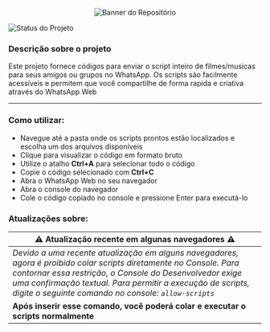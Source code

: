 <p align="center">
  <img src="https://github.com/user-attachments/assets/ea6ddfbc-113c-4b26-9172-1ddb6e6adc45" alt="Banner do Repositório">
</p>

![Status do Projeto](http://img.shields.io/static/v1?label=STATUS&message=COMPLETO&color=green&style=for-the-badge)

### Descrição sobre o projeto

Este projeto fornece códigos para enviar o script inteiro de filmes/musicas para seus amigos ou grupos no WhatsApp. Os scripts são facilmente acessíveis e permitem que você compartilhe de forma rapida e criativa através do WhatsApp Web

<hr>

### **Como utilizar:**

- Navegue até a pasta onde os scripts prontos estão localizados e escolha um dos arquivos disponíveis
- Clique para visualizar o código em formato bruto
- Utilize o atalho **Ctrl+A** para selecionar todo o código
- Copie o código selecionado com **Ctrl+C**
- Abra o WhatsApp Web no seu navegador
- Abra o console do navegador
- Cole o código copiado no console e pressione Enter para executá-lo

### **Atualizações sobre:**

| ⚠️ **Atualização recente em algunas navegadores** ⚠️ |
|--|
| *Devido a uma recente atualização em alguns navegadores, agora é proibido colar scripts diretamente no Console. Para contornar essa restrição, o Console do Desenvolvedor exige uma confirmação textual. Para permitir a execução de scripts, digite o seguinte comando no console: ``` allow-scripts ```* |
| **Após inserir esse comando, você poderá colar e executar o scripts normalmente** |
